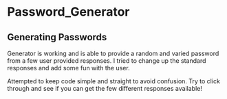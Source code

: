 # Password_Generator
## Generating Passwords

Generator is working and is able to provide a random and varied password from a few user provided responses. I tried to change up the standard responses and add some fun with the user. 

Attempted to keep code simple and straight to avoid confusion. Try to click through and see if you can get the few different responses available!

